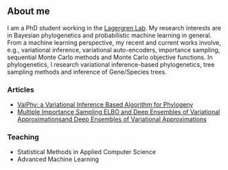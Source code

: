 ## About me

I am a PhD student working in the [Lagergren Lab](https://lagergrenlab.org/). My research interests are in Bayesian phylogenetics and probabilistic machine learning in general. From a machine learning perspective, my recent and current works involve, e.g., variational inference, variational auto-encoders, importance sampling, sequential Monte Carlo methods and Monte Carlo objective functions. In phylogenetics, I research variational inference-based phylogenetics, tree sampling methods and inference of Gene/Species trees.

### Articles
- [VaiPhy: a Variational Inference Based Algorithm for Phylogeny](https://arxiv.org/abs/2203.01121)
- [Multiple Importance Sampling ELBO and Deep Ensembles of Variational Approximationsand Deep Ensembles of Variational Approximations](https://proceedings.mlr.press/v151/kviman22a.html)


### Teaching
- Statistical Methods in Applied Computer Science
- Advanced Machine Learning
